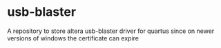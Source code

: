 # usb-blaster
A repository to store altera usb-blaster driver for quartus since on newer versions of windows the certificate can expire
